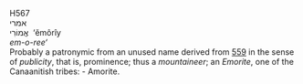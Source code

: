 H567  
אמרי  
אֱמוֹרִי ‎ ‘ĕmôrı̂y  
*em-o-ree‘*  
Probably a patronymic from an unused name derived from [559](h0559) in
the sense of *publicity*, that is, prominence; thus a *mountaineer*; an
*Emorite*, one of the Canaanitish tribes: - Amorite.  
